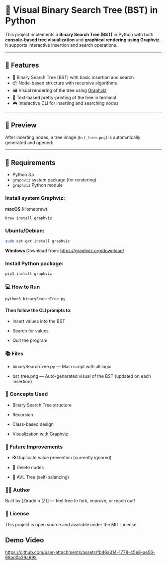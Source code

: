 # 🌳 Visual Binary Search Tree (BST) in Python

This project implements a **Binary Search Tree (BST)** in Python with both **console-based tree visualization**
and **graphical rendering using Graphviz**. It supports interactive insertion and search operations.

---

## 🚀 Features

- 🧠 Binary Search Tree (BST) with basic insertion and search
- 📦 Node-based structure with recursive algorithms
- 🖼 Visual rendering of the tree using [Graphviz](https://graphviz.org/)
- 📄 Text-based pretty-printing of the tree in terminal
- 🎮 Interactive CLI for inserting and searching nodes

---

## 📸 Preview

After inserting nodes, a tree image (`bst_tree.png`) is automatically generated and opened:

---

## 🧩 Requirements

- Python 3.x
- `graphviz` system package (for rendering)
- `graphviz` Python module

### Install system Graphviz:

**macOS** (Homebrew):

```bash
brew install graphviz
```

### Ubuntu/Debian:

```bash
sudo apt-get install graphviz
```

**Windows**
Download from: https://graphviz.org/download/

### Install Python package:

```bash
pip3 install graphviz
```

### 💻 How to Run

```bash
python3 binarySearchTree.py
```

#### Then follow the CLI prompts to:

- Insert values into the BST

- Search for values

- Quit the program

### 📚 Files

- binarySearchTree.py — Main script with all logic

- bst_tree.png — Auto-generated visual of the BST (updated on each insertion)

### 🧠 Concepts Used

- Binary Search Tree structure

- Recursion

- Class-based design

- Visualization with Graphviz

### 🙌 Future Improvements

- ❎ Duplicate value prevention (currently ignored)

- 🔁 Delete nodes

- 📏 AVL Tree (self-balancing)

### 👨‍💻 Author

Built by [Ziraddin (Z)] — feel free to fork, improve, or reach out!

### 📝 License

This project is open source and available under the MIT License.


## Demo Video

https://github.com/user-attachments/assets/fb46a314-1778-45e8-ae56-68ad0a39a695



